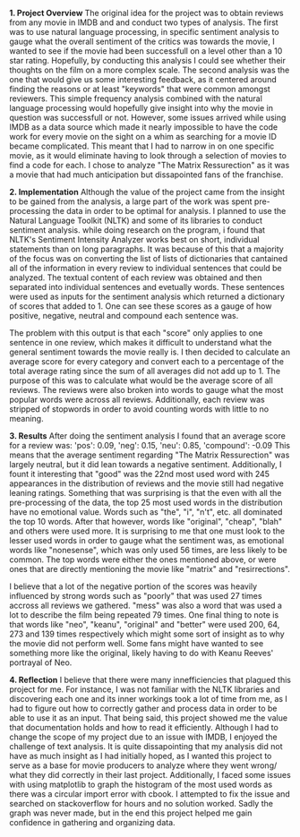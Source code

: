 **1. Project Overview**
The original idea for the project was to obtain reviews from any movie in IMDB and and conduct two types of analysis.  The first was to use natural language processing, in specific sentiment analysis to gauge what the overall sentiment of the critics was towards the movie, I wanted to see if the movie had been successfull on a level other than a 10 star rating.  Hopefully, by conducting this analysis I could see whether their thoughts on the film on a more complex scale.  The second analysis was the one that would give us some interesting feedback, as it centered around finding the reasons or at least "keywords" that were common amongst reviewers.  This simple frequency analysis combined with the natural language processing would hopefully give insight into why the movie in question was successfull or not.  However, some issues arrived while using IMDB as a data source which made it nearly impossible to have the code work for every movie on the sight on a whim as searching for a movie ID became complicated.  This meant that I had to narrow in on one specific movie, as it would eliminate having to look through a selection of movies to find a code for each.  I chose to analyze "The Matrix Ressurection" as it was a movie that had much anticipation but dissapointed fans of the franchise.

**2. Implementation**
Although the value of the project came from the insight to be gained from the analysis, a large part of the work was spent pre-processing the data in order to be optimal for analysis.  I planned to use the Natural Language Toolkit (NLTK) and some of its libraries to conduct sentiment analysis.  while doing research on the program, i found that NLTK's Sentiment Intensity Analyzer works best on short, individual statements than on long paragraphs.  It was because of this that a majority of the focus was on converting the list of lists of dictionaries that cantained all of the information in every review to individual sentences that could be analyzed.  The textual content of each review was obtained and then separated into individual sentences and evetually words.  These sentences were used as inputs for the sentiment analysis which returned a dictionary of scores that added to 1.  One can see these scores as a gauge of how positive, negative, neutral and compound each sentence was.

The problem with this output is that each "score" only applies to one sentence in one review, which makes it difficult to understand what the general sentiment towards the movie really is.  I then decided to calculate an average score for every category and convert each to a percentage of the total average rating since the sum of all averages did not add up to 1.  The purpose of this was to calculate what would be the average score of all reviews.  The reviews were also broken into words to gauge what the most popular words were across all reviews.  Additionally, each review was stripped of stopwords in order to avoid counting words with little to no meaning.

**3. Results**
After doing the sentiment analysis I found that an average score for a review was:
    'pos': 0.09, 'neg': 0.15, 'neu': 0.85, 'compound': -0.09
This means that the average sentiment regarding "The Matrix Ressurection" was largely neutral, but it did lean towards a negative sentiment.  Additionally, I fount it interesting that "good" was the 22nd most used word with 245 appearances in the distribution of reviews and the movie still had negative leaning ratings.  Something that was surprising is that the even with all the pre-processing of the data, the top 25 most used words in the distribution have no emotional value.  Words such as "the", "i", "n't", etc. all dominated the top 10 words.  After that however, words like "original", "cheap", "blah" and others were used more. It is surprising to me that one must look to the lesser used words in order to gauge what the sentiment was, as emotional words like "nonesense", which was only used 56 times, are less likely to be common.  The top words were either the ones mentioned above, or were ones that are directly mentioning the movie like "matrix" and "resirrections".  

I believe that a lot of the negative portion of the scores was heavily influenced by strong words such as "poorly" that was used 27 times accross all reviews we gathered.  "mess" was also a word that was used a lot to describe the film being repeated 79 times. One final thing to note is that words like "neo", "keanu", "original" and "better" were used 200, 64, 273 and 139 times respectively which might some sort of insight as to why the movie did not perform well.  Some fans might have wanted to see something more like the original, likely having to do with Keanu Reeves' portrayal of Neo.

**4. Reflection**
I believe that there were many innefficiencies that plagued this project for me.  For instance, I was not familiar with the NLTK libraries and discovering each one and its inner workings took a lot of time from me, as I had to figure out how to correctly gather and process data in order to be able to use it as an input.  That being said, this project showed me the value that documentation holds and how to read it efficiently. Although I had to change the scope of my project due to an issue with IMDB, I enjoyed the challenge of text analysis.  It is quite dissapointing that my analysis did not have as much insight as I had initially hoped, as I wanted this project to serve as a base for movie producers to analyze where they went wrong/ what they did correctly in their last project.  Additionally, I faced some issues with using matplotlib to graph the histogram of the most used words as there was a circular import error with cbook.  I attempted to fix the issue and searched on stackoverflow for hours and no solution worked.  Sadly the graph was never made, but in the end this project helped me gain confidence in gathering and organizing data.